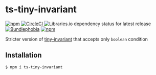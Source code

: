 # ts-tiny-invariant

[![npm](https://img.shields.io/npm/v/ts-tiny-invariant)](https://npm.im/ts-tiny-invariant)
[![CircleCI](https://circleci.com/gh/iyegoroff/ts-tiny-invariant.svg?style=svg)](https://circleci.com/gh/iyegoroff/ts-tiny-invariant)
![Libraries.io dependency status for latest release](https://img.shields.io/librariesio/release/npm/ts-tiny-invariant)
[![Bundlephobia](https://badgen.net/bundlephobia/minzip/ts-tiny-invariant?label=min+gzip)](https://bundlephobia.com/package/ts-tiny-invariant)
[![npm](https://img.shields.io/npm/l/ts-tiny-invariant.svg?t=1495378566925)](https://www.npmjs.com/package/ts-tiny-invariant)

Stricter version of [tiny-invariant](https://github.com/alexreardon/tiny-invariant) that accepts only `boolean` condition

## Installation

`$ npm i ts-tiny-invariant`
